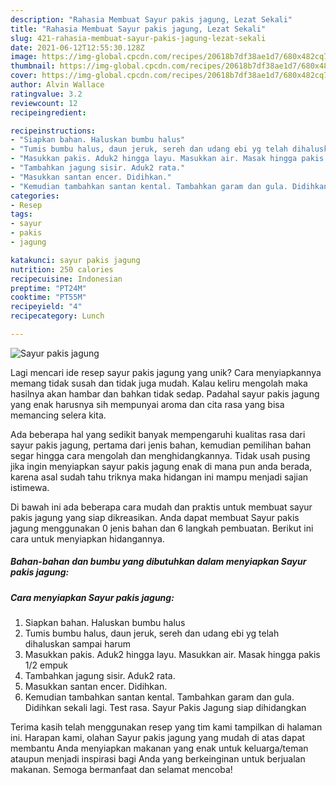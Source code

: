 ```yaml
---
description: "Rahasia Membuat Sayur pakis jagung, Lezat Sekali"
title: "Rahasia Membuat Sayur pakis jagung, Lezat Sekali"
slug: 421-rahasia-membuat-sayur-pakis-jagung-lezat-sekali
date: 2021-06-12T12:55:30.128Z
image: https://img-global.cpcdn.com/recipes/20618b7df38ae1d7/680x482cq70/sayur-pakis-jagung-foto-resep-utama.jpg
thumbnail: https://img-global.cpcdn.com/recipes/20618b7df38ae1d7/680x482cq70/sayur-pakis-jagung-foto-resep-utama.jpg
cover: https://img-global.cpcdn.com/recipes/20618b7df38ae1d7/680x482cq70/sayur-pakis-jagung-foto-resep-utama.jpg
author: Alvin Wallace
ratingvalue: 3.2
reviewcount: 12
recipeingredient:

recipeinstructions:
- "Siapkan bahan. Haluskan bumbu halus"
- "Tumis bumbu halus, daun jeruk, sereh dan udang ebi yg telah dihaluskan sampai harum"
- "Masukkan pakis. Aduk2 hingga layu. Masukkan air. Masak hingga pakis 1/2 empuk"
- "Tambahkan jagung sisir. Aduk2 rata."
- "Masukkan santan encer. Didihkan."
- "Kemudian tambahkan santan kental. Tambahkan garam dan gula. Didihkan sekali lagi. Test rasa. Sayur Pakis Jagung siap dihidangkan"
categories:
- Resep
tags:
- sayur
- pakis
- jagung

katakunci: sayur pakis jagung 
nutrition: 250 calories
recipecuisine: Indonesian
preptime: "PT24M"
cooktime: "PT55M"
recipeyield: "4"
recipecategory: Lunch

---
```



![Sayur pakis jagung](https://img-global.cpcdn.com/recipes/20618b7df38ae1d7/680x482cq70/sayur-pakis-jagung-foto-resep-utama.jpg)

Lagi mencari ide resep sayur pakis jagung yang unik? Cara menyiapkannya memang tidak susah dan tidak juga mudah. Kalau keliru mengolah maka hasilnya akan hambar dan bahkan tidak sedap. Padahal sayur pakis jagung yang enak harusnya sih mempunyai aroma dan cita rasa yang bisa memancing selera kita.



Ada beberapa hal yang sedikit banyak mempengaruhi kualitas rasa dari sayur pakis jagung, pertama dari jenis bahan, kemudian pemilihan bahan segar hingga cara mengolah dan menghidangkannya. Tidak usah pusing jika ingin menyiapkan sayur pakis jagung enak di mana pun anda berada, karena asal sudah tahu triknya maka hidangan ini mampu menjadi sajian istimewa.


Di bawah ini ada beberapa cara mudah dan praktis untuk membuat sayur pakis jagung yang siap dikreasikan. Anda dapat membuat Sayur pakis jagung menggunakan 0 jenis bahan dan 6 langkah pembuatan. Berikut ini cara untuk menyiapkan hidangannya.

<!--inarticleads1-->

##### Bahan-bahan dan bumbu yang dibutuhkan dalam menyiapkan Sayur pakis jagung:





<!--inarticleads2-->

##### Cara menyiapkan Sayur pakis jagung:

1. Siapkan bahan. Haluskan bumbu halus
1. Tumis bumbu halus, daun jeruk, sereh dan udang ebi yg telah dihaluskan sampai harum
1. Masukkan pakis. Aduk2 hingga layu. Masukkan air. Masak hingga pakis 1/2 empuk
1. Tambahkan jagung sisir. Aduk2 rata.
1. Masukkan santan encer. Didihkan.
1. Kemudian tambahkan santan kental. Tambahkan garam dan gula. Didihkan sekali lagi. Test rasa. Sayur Pakis Jagung siap dihidangkan




Terima kasih telah menggunakan resep yang tim kami tampilkan di halaman ini. Harapan kami, olahan Sayur pakis jagung yang mudah di atas dapat membantu Anda menyiapkan makanan yang enak untuk keluarga/teman ataupun menjadi inspirasi bagi Anda yang berkeinginan untuk berjualan makanan. Semoga bermanfaat dan selamat mencoba!
